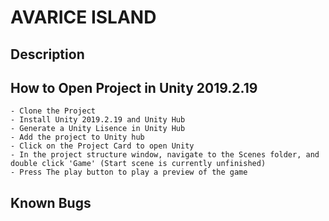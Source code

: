# AVARICE ISLAND

## Description

## How to Open Project in Unity 2019.2.19
	- Clone the Project 
	- Install Unity 2019.2.19 and Unity Hub 
	- Generate a Unity Lisence in Unity Hub
	- Add the project to Unity hub
	- Click on the Project Card to open Unity
	- In the project structure window, navigate to the Scenes folder, and double click 'Game' (Start scene is currently unfinished)
	- Press The play button to play a preview of the game

## Known Bugs

